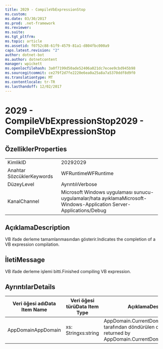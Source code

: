 ```yaml
---
title: 2029 - CompileVbExpressionStop
ms.custom: 
ms.date: 03/30/2017
ms.prod: .net-framework
ms.reviewer: 
ms.suite: 
ms.tgt_pltfrm: 
ms.topic: article
ms.assetid: f0752c88-61f9-4579-81a1-d804fbc000a9
caps.latest.revision: "2"
author: dotnet-bot
ms.author: dotnetcontent
manager: wpickett
ms.openlocfilehash: 3a0f7199d50ade52406a021dc7ecee9cbd945b98
ms.sourcegitcommit: ce279f2d7fe2220e6ea0a25a8a7a5370ddf8d9f0
ms.translationtype: MT
ms.contentlocale: tr-TR
ms.lasthandoff: 12/02/2017
---
```

# <a name="2029---compilevbexpressionstop"></a><span data-ttu-id="19ae7-102">2029 - CompileVbExpressionStop</span><span class="sxs-lookup"><span data-stu-id="19ae7-102">2029 - CompileVbExpressionStop</span></span>
## <a name="properties"></a><span data-ttu-id="19ae7-103">Özellikler</span><span class="sxs-lookup"><span data-stu-id="19ae7-103">Properties</span></span>  
  
|||  
|-|-|  
|<span data-ttu-id="19ae7-104">Kimlik</span><span class="sxs-lookup"><span data-stu-id="19ae7-104">ID</span></span>|<span data-ttu-id="19ae7-105">2029</span><span class="sxs-lookup"><span data-stu-id="19ae7-105">2029</span></span>|  
|<span data-ttu-id="19ae7-106">Anahtar Sözcükler</span><span class="sxs-lookup"><span data-stu-id="19ae7-106">Keywords</span></span>|<span data-ttu-id="19ae7-107">WFRuntime</span><span class="sxs-lookup"><span data-stu-id="19ae7-107">WFRuntime</span></span>|  
|<span data-ttu-id="19ae7-108">Düzey</span><span class="sxs-lookup"><span data-stu-id="19ae7-108">Level</span></span>|<span data-ttu-id="19ae7-109">Ayrıntılı</span><span class="sxs-lookup"><span data-stu-id="19ae7-109">Verbose</span></span>|  
|<span data-ttu-id="19ae7-110">Kanal</span><span class="sxs-lookup"><span data-stu-id="19ae7-110">Channel</span></span>|<span data-ttu-id="19ae7-111">Microsoft Windows uygulaması sunucu-uygulamalar/hata ayıklama</span><span class="sxs-lookup"><span data-stu-id="19ae7-111">Microsoft-Windows-Application Server-Applications/Debug</span></span>|  
  
## <a name="description"></a><span data-ttu-id="19ae7-112">Açıklama</span><span class="sxs-lookup"><span data-stu-id="19ae7-112">Description</span></span>  
 <span data-ttu-id="19ae7-113">VB ifade derleme tamamlanmasından gösterir.</span><span class="sxs-lookup"><span data-stu-id="19ae7-113">Indicates the completion of a VB expression compilation.</span></span>  
  
## <a name="message"></a><span data-ttu-id="19ae7-114">İleti</span><span class="sxs-lookup"><span data-stu-id="19ae7-114">Message</span></span>  
 <span data-ttu-id="19ae7-115">VB ifade derleme işlemi bitti.</span><span class="sxs-lookup"><span data-stu-id="19ae7-115">Finished compiling VB expression.</span></span>  
  
## <a name="details"></a><span data-ttu-id="19ae7-116">Ayrıntılar</span><span class="sxs-lookup"><span data-stu-id="19ae7-116">Details</span></span>  
  
|<span data-ttu-id="19ae7-117">Veri öğesi adı</span><span class="sxs-lookup"><span data-stu-id="19ae7-117">Data Item Name</span></span>|<span data-ttu-id="19ae7-118">Veri öğesi türü</span><span class="sxs-lookup"><span data-stu-id="19ae7-118">Data Item Type</span></span>|<span data-ttu-id="19ae7-119">Açıklama</span><span class="sxs-lookup"><span data-stu-id="19ae7-119">Description</span></span>|  
|--------------------|--------------------|-----------------|  
|<span data-ttu-id="19ae7-120">AppDomain</span><span class="sxs-lookup"><span data-stu-id="19ae7-120">AppDomain</span></span>|<span data-ttu-id="19ae7-121">xs: String</span><span class="sxs-lookup"><span data-stu-id="19ae7-121">xs:string</span></span>|<span data-ttu-id="19ae7-122">AppDomain.CurrentDomain.FriendlyName tarafından döndürülen dize.</span><span class="sxs-lookup"><span data-stu-id="19ae7-122">The string returned by AppDomain.CurrentDomain.FriendlyName.</span></span>|
